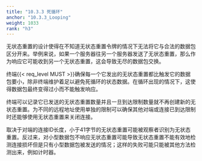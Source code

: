 ```yaml
---
title: "10.3.3 死循环"
anchor: "10.3.3_Looping"
weight: 1033
rank: "h3"
---
```


无状态重置的设计使得在不知道无状态重置令牌的情况下无法将它与合法的数据包区分开来。举例来说，如果一个服务器往另一个服务器发送了无状态重置，那么作为响应它可能收到另一个无状态重置，这会导致无尽的数据包交换。

终端{{< req_level MUST >}}确保每一个它发出的无状态重置都比触发它的数据包要小，除非终端维护着足以避免死循环的状态数据。在循环出现的情况下，这使得数据包最终变得过小而不能触发响应。

终端可以记录它已发送的无状态重置数量并且一旦到达限制数量就不再创建新的无状态重置。为不同的远程地址使用单独的限制可以确保其他对端或连接已到达限制时还能够使用无状态重置来关闭连接。

取决于对端的连接ID长度，小于41字节的无状态重置可能被观察者识别为无状态重置。反过来，对小型数据包不响应无状态重置可能导致无状态重置不能有效地检测连接损坏但是只有小型数据包被发送的情况；这样的失败可能只能被其他方法检测出来，例如计时器。

